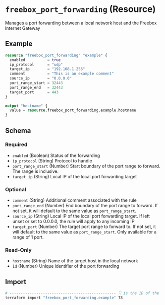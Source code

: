 # `freebox_port_forwarding` (Resource)

Manages a port forwarding between a local network host and the Freebox Internet Gateway

## Example

```terraform
resource "freebox_port_forwarding" "example" {
  enabled          = true
  ip_protocol      = "udp"
  target_ip        = "192.168.1.255"
  comment          = "This is an example comment"
  source_ip        = "0.0.0.0"
  port_range_start = 32443
  port_range_end   = 32443
  target_port      = 443
}

output "hostname" {
  value = resource.freebox_port_forwarding.example.hostname
}
```

<!-- schema generated by tfplugindocs -->
## Schema

### Required

- `enabled` (Boolean) Status of the forwarding
- `ip_protocol` (String) Protocol to handle
- `port_range_start` (Number) Start boundary of the port range to forward. The range is inclusive.
- `target_ip` (String) Local IP of the local port forwarding target

### Optional

- `comment` (String) Additional comment associated with the rule
- `port_range_end` (Number) End boundary of the port range to forward. If not set, it will default to the same value as `port_range_start`.
- `source_ip` (String) Local IP of the local port forwarding target. If left unset or set to 0.0.0.0, the rule will apply to any incoming IP
- `target_port` (Number) The target port range to forward to. If not set, it will default to the same value as `port_range_start`. Only available for a range of 1 port.

### Read-Only

- `hostname` (String) Name of the target host in the local network
- `id` (Number) Unique identifier of the port forwarding

## Import

```sh
# ------------------------------------------------ 👇 is the ID of the virtual machine
terraform import "freebox_port_forwarding.example" 78
```
